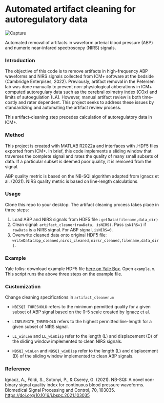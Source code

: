 # Automated artifact cleaning for autoregulatory data


![Capture](https://user-images.githubusercontent.com/95881960/174457611-8edeb142-a427-44f4-b5eb-d10bbfeca4ac.PNG)

Automated removal of artifacts in waveform arterial blood pressure (ABP) and numeric near-infared spectroscopy (NIRS) signals.

### Introduction

The objective of this code is to remove artifacts in high-frequency ABP waveforms and NIRS signals collected from ICM+ software at the bedside (Cambridge Enterpises, 2022). Previously, artifact removal in the Petersen lab was done manually to prevent non-physiological abberations in ICM+ computed autoregulary data such as the cerebral oximetry index (COx) and limits of autoegulation (LA). However, manual artifact review is both time-costly and rater dependent. This project seeks to address these issues by standardizing and automating the artifact review process.

This artifact-cleaning step precedes calculation of autoregulatory data in ICM+.

### Method
This project is created with MATLAB R2022a and interfaces with .HDF5 files exported from ICM+. In brief, this code implements a sliding window that traverses the complete signal and rates the quality of many small subsets of data. If a particular subset is deemed poor quality, it is removed from the signal. 


ABP quality metric is based on the NB-SQI algorithm adapted from Ignacz et al. (2021).
NIRS quality metric is based on line-length calculations.


### Usage
Clone this repo to your desktop. The artifact cleaning process takes place in three steps:

1) Load ABP and NIRS signals from HDF5 file : `getData(filename,data_dir)`
2) Clean signal: `artifact_cleaner(rawData, isNIRS)`. Pass `isNIRS=1` if `rawData` is a NIRS signal. For ABP signal, `isNIRS=0`.
3) Overwrite cleaned data onto original HDF5 file: `writeData(abp_cleaned,nirsl_cleaned,nirsr_cleaned,filename,data_dir)`.


### Example
Yale folks: download example HDF5 file [here on Yale Box](https://yale.box.com/s/kv3bies0mhiwqar22juyhg71wv8tfkpi). Open `example.m`. This script runs the above three steps on the example file.

### Customization 
Change cleaning specifications in `artifact_cleaner.m`
  - `NBISQI_THRESHOLD` refers to the minimum permitted quality for a given subset of ABP signal based on the 0-5 scale created by Ignacz et al.
  - `LINELENGTH_THRESHOLD` refers to the highest permitted line-length for a given subset of NIRS signal. 

  - `LL_winLen` and `LL_winDisp` refer to the length (L) and displacement (D) of the sliding window implemented to clean NIRS signals.
  - `NBSQI_winLen` and `NBSQI_winDisp` refer to the length (L) and displacement (D) of the sliding window implemented to clean ABP signals. 


### Reference
Ignacz, A., Földi, S., Sotonyi, P., & Cserey, G. (2021). NB-SQI: A novel non-binary signal quality index for continuous blood pressure waveforms. Biomedical Signal Processing and Control, 70, 103035. https://doi.org/10.1016/j.bspc.2021.103035


